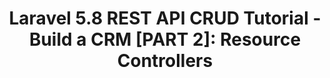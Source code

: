 ---
layout: post
title: "Laravel 5.8 REST API CRUD Tutorial - Build a CRM [PART 2]: Resource Controllers"
image: "images/content/php.png"
excerpt: "Laravel 5.8 is recently released with many improvements so we'll be learning, throughout this tutorial how to create an example CRUD application from scratch. The application we'll be building is a simple CRM with a MySQL database." 
tags : [php , laravel, mysql] 
---